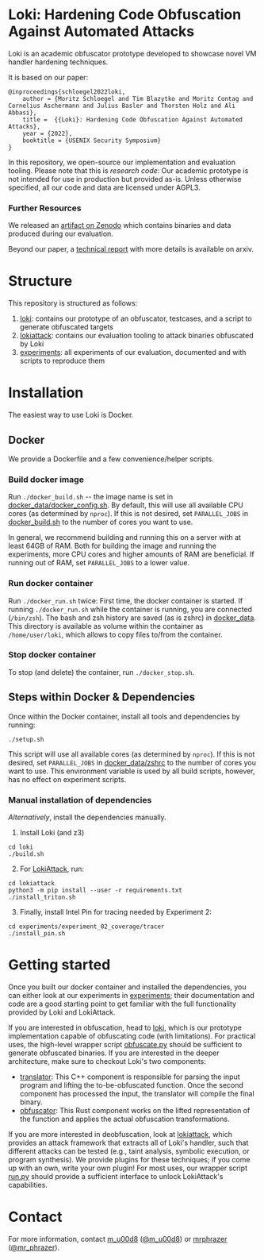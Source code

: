 # Loki: Hardening Code Obfuscation Against Automated Attacks

Loki is an academic obfuscator prototype developed to showcase novel VM handler hardening techniques.

It is based on our paper:

```
@inproceedings{schloegel2022loki,
    author = {Moritz Schloegel and Tim Blazytko and Moritz Contag and Cornelius Aschermann and Julius Basler and Thorsten Holz and Ali Abbasi},
    title =  {{Loki}: Hardening Code Obfuscation Against Automated Attacks},
    year = {2022},
    booktitle = {USENIX Security Symposium} 
}
```

In this repository, we open-source our implementation and evaluation tooling. Please note that this is _research code_: Our academic prototype is not intended for use in production but provided as-is. Unless otherwise specified, all our code and data are licensed under AGPL3.

### Further Resources

We released an [artifact on Zenodo](https://zenodo.org/record/6686932) which contains binaries and data produced during our evaluation.

Beyond our paper, a [technical report](https://arxiv.org/abs/2106.08913) with more details is available on arxiv.


# Structure
This repository is structured as follows:

1) [loki](./loki): contains our prototype of an obfuscator, testcases, and a script to generate obfuscated targets
2) [lokiattack](./lokiattack): contains our evaluation tooling to attack binaries obfuscated by Loki
3) [experiments](./experiments): all experiments of our evaluation, documented and with scripts to reproduce them


# Installation

The easiest way to use Loki is Docker.
## Docker
We provide a Dockerfile and a few convenience/helper scripts.

### Build docker image
Run `./docker_build.sh` -- the image name is set in [docker_data/docker_config.sh](docker_data/docker_config.sh). By default, this will use all available CPU cores (as determined by `nproc`). If this is not desired, set `PARALLEL_JOBS` in [docker_build.sh](docker_build.sh) to the number of cores you want to use.

In general, we recommend building and running this on a server with at least 64GB of RAM. Both for building the image and running the experiments, more CPU cores and higher amounts of RAM are beneficial. If running out of RAM, set `PARALLEL_JOBS` to a lower value.

### Run docker container
Run `./docker_run.sh` twice: First time, the docker container is started. If running `./docker_run.sh` while the container is running, you are connected (`/bin/zsh`). The bash and zsh history are saved (as is zshrc) in [docker_data](./docker_data). This directory is available as volume within the container as `/home/user/loki`, which allows to copy files to/from the container.

### Stop docker container
To stop (and delete) the container, run `./docker_stop.sh`.

## Steps within Docker & Dependencies
Once within the Docker container, install all tools and dependencies by running:
```
./setup.sh
```
This script will use all available cores (as determined by `nproc`). If this is not desired, set `PARALLEL_JOBS` in [docker_data/zshrc](docker_data/zshrc) to the number of cores you want to use. This environment variable is used by all build scripts, however, has no effect on experiment scripts.

### Manual installation of dependencies

_Alternatively_, install the dependencies manually.

1. Install Loki (and z3)
```
cd loki
./build.sh
```
2. For [LokiAttack](./lokiattack/), run:
```
cd lokiattack
python3 -m pip install --user -r requirements.txt
./install_triton.sh
```
3. Finally, install Intel Pin for tracing needed by Experiment 2:
```
cd experiments/experiment_02_coverage/tracer
./install_pin.sh
```


# Getting started

Once you built our docker container and installed the dependencies, you can either look at our experiments in [experiments](./experiments/); their documentation and code are a good starting point to get familiar with the full functionality provided by Loki and LokiAttack.

If you are interested in obfuscation, head to [loki](./loki), which is our prototype implementation capable of obfuscating code (with limitations). For practical uses, the high-level wrapper script [obfuscate.py](./loki/obfuscate.py) should be sufficient to generate obfuscated binaries. If you are interested in the deeper architecture, make sure to checkout Loki's two components:
* [translator](./loki/translator/): This C++ component is responsible for parsing the input program and lifting the to-be-obfuscated function. Once the second component has processed the input, the translator will compile the final binary.
* [obfuscator](./loki/obfuscator/): This Rust component works on the lifted representation of the function and applies the actual obfuscation transformations.

If you are more interested in deobfuscation, look at [lokiattack](./lokiattack/), which provides an attack framework that extracts all of Loki's handler, such that different attacks can be tested (e.g., taint analysis, symbolic execution, or program synthesis). We provide plugins for these techniques; if you come up with an own, write your own plugin! For most uses, our wrapper script [run.py](./lokiattack/run.py) should provide a sufficient interface to unlock LokiAttack's capabilities.

# Contact

For more information, contact [m_u00d8](https://github.com/mu00d8) ([@m_u00d8](https://twitter.com/m_u00d8)) or [mrphrazer](https://github.com/mrphrazer) ([@mr_phrazer](https://twitter.com/mr_phrazer)).

